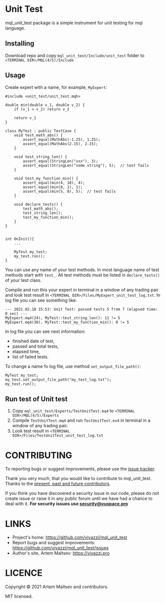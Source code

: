 # Unit Test

mql_unit_test package is a simple instrument for unit testing for mql language.

## Installing

Download repo and copy `mql_unit_test/Include/unit_test` folder to `<TERMINAL DIR>/MQL(4/5)/Include`

## Usage

Create expert with a name, for example, `MyExpert`:

```mql4
#include <unit_test/unit_test.mqh>

double min(double v_1, double v_2) {
    if (v_1 > v_2) return v_2
    
    return v_1
}

class MyTest : public TestCase {
    void test_math_abs() {
        assert_equal(MathAbs(-1.25), 1.25);
        assert_equal(MathAbs(2.15), 2.15);
    }
    
    void test_string_len() {
        assert_equal(StringLen("xxx"), 3);
        assert_equal(StringLen("some string"), 5);  // test fails
    }
    
    void test_my_function_min() {
        assert_equal(min(4, 10), 4);
        assert_equal(min(8, 1), 1);
        assert_equal(min(5, 0), 5);  // test fails
    }
    
    void declare_tests() {
        test_math_abs();
        test_string_len();
        test_my_function_min();
    }
}


int OnInit(){
    ...
    
    MyTest my_test;
    my_test.run();
}
```

You can use any name of your test methods. In most language name of test methods start with `test_`. All test methods must be listed in `declare_tests()` of your test class.

Compile and run this your expert in terminal in a window of any trading pair and look test result in `<TERMINAL DIR>/Files/MyExpert_unit_test_log.txt`.
In log file you can see something like:
```
--- 2021.02.18 15:53: Unit Test: passed tests 5 from 7 (elapsed time: 0 sec) ---
MyExpert.mq4(24), MyTest::test_string_len(): 11 != 5
MyExpert.mq4(30), MyTest::test_my_function_min(): 0 != 5
```

In log file you can see next information:

- finished date of test,
- passed and total tests,
- elapsed time,
- list of failed tests.

To change a name fo log file, use method `set_output_file_path()`:

```mql4
MyTest my_test;
my_test.set_output_file_path("my_test_log.txt");
my_test.run();
```

## Run test of Unit test

1. Copy `mql_unit_test/Experts/TestUnitTest.mq4` to `<TERMINAL DIR>/MQL(4/5)/Experts`
2. Compile `TestUnitTest.mq4` and run `TestUnitTest.ex4` in terminal in a window of any trading pair.
3. Look test result in `<TERMINAL DIR>/Files/TestUnitTest_unit_test_log.txt`

# CONTRIBUTING

To reporting bugs or suggest improvements, please use the [issue tracker](https://github.com/vivazzi/mql_unit_test/issues).

Thank you very much, that you would like to contribute to mql_unit_test. Thanks to the [present, past and future contributors](https://github.com/vivazzi/mql_unit_test/contributors).

If you think you have discovered a security issue in our code, please do not create issue or raise it in any public forum until we have had a chance to deal with it.
**For security issues use security@vuspace.pro**


# LINKS

- Project's home: https://github.com/vivazzi/mql_unit_test
- Report bugs and suggest improvements: https://github.com/vivazzi/mql_unit_test/issues
- Author's site, Artem Maltsev: https://vivazzi.pro
    
# LICENCE

Copyright © 2021 Artem Maltsev and contributors.

MIT licensed.
